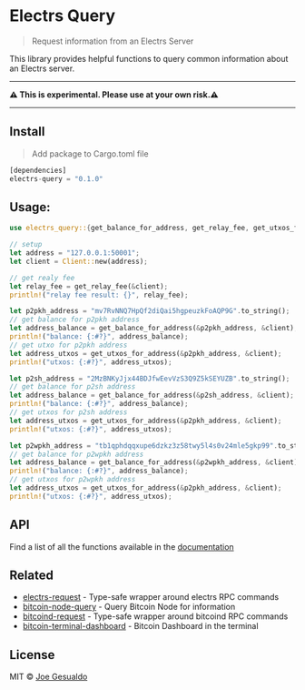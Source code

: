 # Electrs Query 
> Request information from an Electrs Server

This library provides helpful functions to query common information about an Electrs server.

---

**⚠️ This is experimental. Please use at your own risk.⚠️**

---

## Install
> Add package to Cargo.toml file
```rust
[dependencies]
electrs-query = "0.1.0"
```

## Usage:
```rust
use electrs_query::{get_balance_for_address, get_relay_fee, get_utxos_for_address, Client};

// setup
let address = "127.0.0.1:50001";
let client = Client::new(address);

// get realy fee
let relay_fee = get_relay_fee(&client);
println!("relay fee result: {}", relay_fee);

let p2pkh_address = "mv7RvNNQ7HpQf2diQai5hgpeuzkFoAQP9G".to_string();
// get balance for p2pkh address
let address_balance = get_balance_for_address(&p2pkh_address, &client);
println!("balance: {:#?}", address_balance);
// get utxo for p2pkh address
let address_utxos = get_utxos_for_address(&p2pkh_address, &client);
println!("utxos: {:#?}", address_utxos);

let p2sh_address = "2MzBNKyJjx44BDJfwEevVzS3Q9Z5kSEYUZB".to_string();
// get balance for p2sh address
let address_balance = get_balance_for_address(&p2sh_address, &client);
println!("balance: {:#?}", address_balance);
// get utxos for p2sh address
let address_utxos = get_utxos_for_address(&p2pkh_address, &client);
println!("utxos: {:#?}", address_utxos);

let p2wpkh_address = "tb1qphdqqxupe6dzkz3z58twy5l4s0v24mle5gkp99".to_string();
// get balance for p2wpkh address
let address_balance = get_balance_for_address(&p2wpkh_address, &client);
println!("balance: {:#?}", address_balance);
// get utxos for p2wpkh address
let address_utxos = get_utxos_for_address(&p2pkh_address, &client);
println!("utxos: {:#?}", address_utxos);
```

## API
Find a list of all the functions available in the [documentation](https://docs.rs/electrs-query/latest/bitcoin_node_query/)

## Related
- [electrs-request](https://github.com/joegesualdo/electrs-request) - Type-safe wrapper around electrs RPC commands
- [bitcoin-node-query](https://github.com/joegesualdo/bitcoin-node-query) - Query Bitcoin Node for information
- [bitcoind-request](https://github.com/joegesualdo/bitcoind-request) - Type-safe wrapper around bitcoind RPC commands
- [bitcoin-terminal-dashboard](https://github.com/joegesualdo/bitcoin-terminal-dashboard) - Bitcoin Dashboard in the terminal

## License
MIT © [Joe Gesualdo]()
